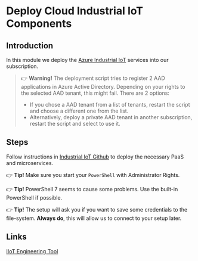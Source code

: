 # Deploy Cloud Industrial IoT Components

## Introduction

In this module we deploy the [Azure Industrial IoT](https://github.com/Azure/Industrial-IoT) services into our subscription.

> 👉 **Warning!** The deployment script tries to register 2 AAD applications in Azure Active Directory. Depending on your rights to the selected AAD tenant, this might fail. There are 2 options:
> * If you chose a AAD tenant from a list of tenants, restart the script and choose a different one from the list.
> * Alternatively, deploy a private AAD tenant in another subscription, restart the script and select to use it.

## Steps

Follow instructions in [Industrial IoT Github](https://github.com/Azure/Industrial-IoT/blob/master/docs/deploy/howto-deploy-all-in-one.md) to deploy the necessary PaaS and microservices.

👉 **Tip!** Make sure you start your `PowerShell` with Administrator Rights.

👉 **Tip!** PowerShell 7 seems to cause some problems. Use the built-in PowerShell if possible.

👉 **Tip!** The setup will ask you if you want to save some credentials to the file-system. **Always do**, this will allow us to connect to your setup later.

## Links
[IIoT Engineering Tool](https://github.com/dacolgit/IIot-EngTool)
